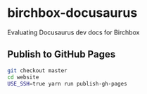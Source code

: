 # birchbox-docusaurus
Evaluating Docusaurus dev docs for Birchbox

## Publish to GitHub Pages

```sh
git checkout master
cd website
USE_SSH=true yarn run publish-gh-pages
```
